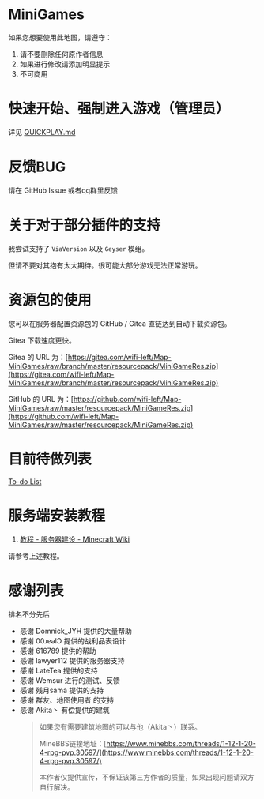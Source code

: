 # MiniGames
如果您想要使用此地图，请遵守：
1. 请不要删除任何原作者信息
2. 如果进行修改请添加明显提示
3. 不可商用

# 快速开始、强制进入游戏（管理员）
详见 [QUICKPLAY.md](QUICKPLAY.md)

# 反馈BUG
请在 GitHub Issue 或者qq群里反馈

# 关于对于部分插件的支持
我尝试支持了 `ViaVersion` 以及 `Geyser` 模组。

但请不要对其抱有太大期待。很可能大部分游戏无法正常游玩。

# 资源包的使用
您可以在服务器配置资源包的 GitHub / Gitea 直链达到自动下载资源包。

Gitea 下载速度更快。

Gitea 的 URL 为：[https://gitea.com/wifi-left/Map-MiniGames/raw/branch/master/resourcepack/MiniGameRes.zip](https://gitea.com/wifi-left/Map-MiniGames/raw/branch/master/resourcepack/MiniGameRes.zip)

GitHub 的 URL 为：[https://github.com/wifi-left/Map-MiniGames/raw/master/resourcepack/MiniGameRes.zip](https://github.com/wifi-left/Map-MiniGames/raw/master/resourcepack/MiniGameRes.zip)

# 目前待做列表
[To-do List](./todo.md)

# 服务端安装教程
1. [教程 - 服务器建设 - Minecraft Wiki](https://zh.minecraft.wiki/w/%E6%95%99%E7%A8%8B#%E6%9C%8D%E5%8A%A1%E5%99%A8%E8%AE%BE%E7%BD%AE)

请参考上述教程。

# 感谢列表
排名不分先后

- 感谢 Domnick_JYH 提供的大量帮助
- 感谢 00ɹɐəlϽ 提供的战利品表设计
- 感谢 616789 提供的帮助
- 感谢 lawyer112 提供的服务器支持
- 感谢 LateTea 提供的支持
- 感谢 Wemsur 进行的测试、反馈
- 感谢 残月sama 提供的支持
- 感谢 群友、地图使用者 的支持
- 感谢 Akita丶 有偿提供的建筑
  >
  > 如果您有需要建筑地图的可以与他（Akita丶）联系。
  > 
  > MineBBS链接地址：[https://www.minebbs.com/threads/1-12-1-20-4-rpg-pvp.30597/](https://www.minebbs.com/threads/1-12-1-20-4-rpg-pvp.30597/)
  >
  > 本作者仅提供宣传，不保证该第三方作者的质量，如果出现问题请双方自行解决。
  >